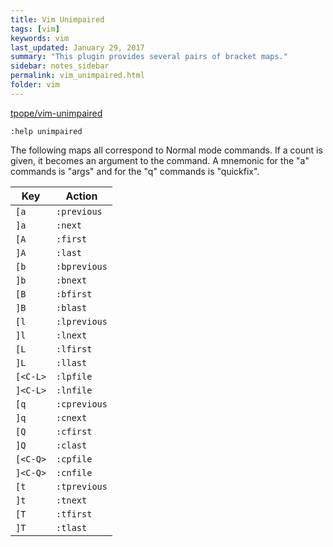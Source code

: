 ```yaml
---
title: Vim Unimpaired 
tags: [vim]
keywords: vim 
last_updated: January 29, 2017
summary: "This plugin provides several pairs of bracket maps."
sidebar: notes_sidebar
permalink: vim_unimpaired.html
folder: vim 
---
```


[tpope/vim-unimpaired](https://github.com/tpope/vim-unimpaired/tree/master/doc)

```
:help unimpaired
```

The following maps all correspond to Normal mode commands. If a count is given, it becomes an argument to the command.  A mnemonic for the "a" commands is "args" and for the "q" commands is "quickfix".

Key | Action
--- | ------
`[a`     |`:previous`|
`]a`     |`:next`|
`[A`     |`:first`|
`]A`     |`:last`|
`[b`     |`:bprevious`|
`]b`     |`:bnext`|
`[B`     |`:bfirst`|
`]B`     |`:blast`|
`[l`     |`:lprevious`|
`]l`     |`:lnext`|
`[L`     |`:lfirst`|
`]L`     |`:llast`|
`[<C-L>` |`:lpfile`|
`]<C-L>` |`:lnfile`|
`[q`     |`:cprevious`|
`]q`     |`:cnext`|
`[Q`     |`:cfirst`|
`]Q`     |`:clast`|
`[<C-Q>` |`:cpfile`| (Note that <C-Q> only works in a terminal if you disable flow control.)
`]<C-Q>` |`:cnfile`| 
`[t`     |`:tprevious`|
`]t`     |`:tnext`|
`[T`     |`:tfirst`|
`]T`     |`:tlast`|



